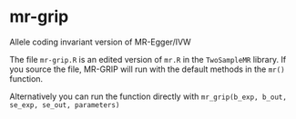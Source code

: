 # mr-grip
Allele coding invariant version of MR-Egger/IVW

The file `mr-grip.R` is an edited version of `mr.R` in the `TwoSampleMR` library.
If you source the file, MR-GRIP will run with the default methods in the `mr()` function.

Alternatively you can run the function directly with
`mr_grip(b_exp, b_out, se_exp, se_out, parameters)`

